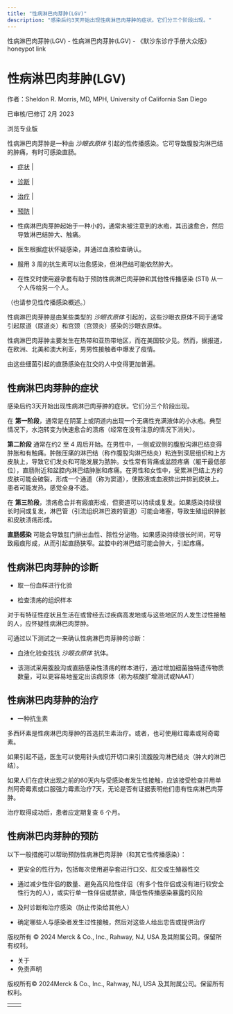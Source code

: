 ```yaml
---
title: "性病淋巴肉芽肿(LGV)"
description: "感染后约3天开始出现性病淋巴肉芽肿的症状。它们分三个阶段出现。"
---
```


﻿性病淋巴肉芽肿(LGV) - 性病淋巴肉芽肿(LGV) - 《默沙东诊疗手册大众版》 honeypot link

# 性病淋巴肉芽肿(LGV)

作者：Sheldon R. Morris, MD, MPH, University of California San Diego

已审核/已修订 2月 2023

浏览专业版

性病淋巴肉芽肿是一种由 _沙眼衣原体_ 引起的性传播感染。它可导致腹股沟淋巴结的肿痛，有时可感染直肠。

- [症状](#症状_v12840377_zh) \|
- [诊断](#诊断_v12840383_zh) \|
- [治疗](#治疗_v12840391_zh) \|
- [预防](#预防_v28587408_zh) \|

- 性病淋巴肉芽肿起始于一种小的，通常未被注意到的水疱，其迅速愈合，然后导致淋巴结肿大、触痛。

- 医生根据症状怀疑感染，并通过血液检查确认。

- 服用 3 周的抗生素可以治愈感染，但淋巴结可能依然肿大。

- 在性交时使用避孕套有助于预防性病淋巴肉芽肿和其他性传播感染 (STI) 从一个人传给另一个人。


（也请参见性传播感染概述。）

性病淋巴肉芽肿是由某些类型的 _沙眼衣原体_ 引起的，这些沙眼衣原体不同于通常引起尿道（尿道炎）和宫颈（宫颈炎）感染的沙眼衣原体。

性病淋巴肉芽肿主要发生在热带和亚热带地区，而在美国较少见。然而，据报道，在欧洲、北美和澳大利亚，男男性接触者中爆发了疫情。

由这些细菌引起的直肠感染在肛交的人中变得更加普遍。

## 性病淋巴肉芽肿的症状

感染后约3天开始出现性病淋巴肉芽肿的症状。它们分三个阶段出现。

在 **第一阶段**，通常是在阴茎上或阴道内出现一个无痛性充满液体的小水疱。典型情况下，水泡转变为快速愈合的溃疡（经常在没有注意的情况下消失）。

**第二阶段** 通常在约2 至 4 周后开始。在男性中，一侧或双侧的腹股沟淋巴结变得肿胀和有触痛。肿胀压痛的淋巴结（称作腹股沟淋巴结炎）粘连到深层组织和上方皮肤上，导致它们发炎和可能发展为脓肿。女性常有背痛或盆腔疼痛（躯干最低部位），直肠附近和盆腔内淋巴结肿胀和疼痛。在男性和女性中，受累淋巴结上方的皮肤可能会破裂，形成一个通道（称为窦道），使脓液或血液排出并排到皮肤上。患者可能发热，感觉全身不适。

在 **第三阶段**，溃疡愈合并有瘢痕形成，但窦道可以持续或复发。如果感染持续很长时间或复发，淋巴管（引流组织淋巴液的管道）可能会堵塞，导致生殖组织肿胀和皮肤溃疡形成。

**直肠感染** 可能会导致肛门排出血性、脓性分泌物。如果感染持续很长时间，可导致瘢痕形成，从而引起直肠狭窄。盆腔中的淋巴结可能会肿大，引起疼痛。

## 性病淋巴肉芽肿的诊断

- 取一份血样进行化验

- 检查溃疡的组织样本


对于有特征性症状且生活在或曾经去过疾病高发地或与这些地区的人发生过性接触的人，应怀疑性病淋巴肉芽肿。

可通过以下测试之一来确认性病淋巴肉芽肿的诊断：

- 血液化验查找抗 _沙眼衣原体_ 抗体。

- 该测试采用腹股沟或直肠感染性溃疡的样本进行，通过增加细菌独特遗传物质数量，可以更容易地鉴定出该病原体（称为核酸扩增测试或NAAT）


## 性病淋巴肉芽肿的治疗

- 一种抗生素


多西环素是性病淋巴肉芽肿的首选抗生素治疗。或者，也可使用红霉素或阿奇霉素。

如果引起不适，医生可以使用针头或切开切口来引流腹股沟淋巴结炎（肿大的淋巴结）。

如果人们在症状出现之前的60天内与受感染者发生性接触，应该接受检查并用单剂阿奇霉素或口服强力霉素治疗7天，无论是否有证据表明他们患有性病淋巴肉芽肿。

治疗取得成功后，患者应定期复查 6 个月。

## 性病淋巴肉芽肿的预防

以下一般措施可以帮助预防性病淋巴肉芽肿（和其它性传播感染）：

- 更安全的性行为，包括每次使用避孕套进行口交、肛交或生殖器性交

- 通过减少性伴侣的数量、避免高风险性伴侣（有多个性伴侣或没有进行较安全性行为的人），或实行单一性伴侣或禁欲，降低性传播感染暴露的风险

- 及时诊断和治疗感染（防止传染给其他人）

- 确定哪些人与感染者发生过性接触，然后对这些人给出忠告或提供治疗




版权所有 © 2024
Merck & Co., Inc., Rahway, NJ, USA 及其附属公司。保留所有权利。

- 关于
- 免责声明

版权所有© 2024Merck & Co., Inc., Rahway, NJ, USA 及其附属公司。保留所有权利。

|     |     |
| --- | --- |
|  |  |